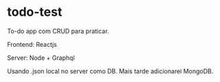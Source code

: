 # todo-test

To-do app com CRUD para praticar.

Frontend: Reactjs


Server: Node + Graphql

Usando .json local no server como DB. Mais tarde adicionarei MongoDB.
